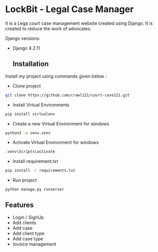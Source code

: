 # LockBit - Legal Case Manager

It is a Lega court case management website created using Django. It is created to reduce the work of advocates.

Django versions:

- Django  4.2.11

  ## Installation

Install my project using commands given below :

- Clone project

```bash
git clone https://github.com/crawl121/court-case121.git
```

- Install Virtual Environments 

```bash
pip install virtualenv
```

- Create a new Virtual Environment for windows
```bash
python3 -m venv.venv
```

- Activate Virtual Environment for windows
```bash
.venv\Scripts\activate
```

- Install requirement.txt
```bash
pip install -r requirements.txt
```

- Run project
```bash
python manage.py runserver
```


## Features

- Login / SignUp
- Add clients
- Add case
- Add client type
- Add case type
- Invoice management


